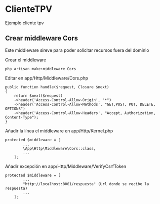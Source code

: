 # ClienteTPV
Ejemplo cliente tpv

## Crear middleware Cors
Este middleware sireve para poder solicitar recursos fuera del dominio

Crear el middleware
```
php artisan make:middleware Cors
```

Editar en app/Http/Middleware/Cors.php
```
public function handle($request, Closure $next)
{
    return $next($request)
    ->header('Access-Control-Allow-Origin', "*")
    ->header('Access-Control-Allow-Methods', "GET,POST, PUT, DELETE, OPTIONS")
    ->header('Access-Control-Allow-Headers', "Accept, Authorization, Content-Type");
}
```
Añadir la línea el middleware en app/Http/Kernel.php
```
protected $middleware = [
        ...
        \App\Http\Middleware\Cors::class,
        ...
    ];
```
Añadir excepción en app/Http/Middleware/VerifyCsrfToken
```
protected $middleware = [
        ...
        "http://localhost:8001/respuesta" (Url donde se recibe la respuesta)
        ...
    ];
```
